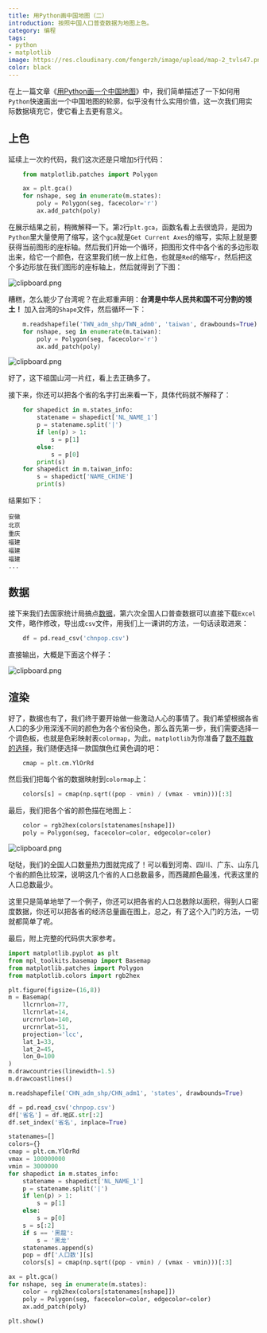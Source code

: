 ```yaml
---
title: 用Python画中国地图（二）
introduction: 按照中国人口普查数据为地图上色。
category: 编程
tags:
- python
- matplotlib
image: https://res.cloudinary.com/fengerzh/image/upload/map-2_tvls47.png
color: black
---
```


在上一篇文章《[用Python画一个中国地图][1]》中，我们简单描述了一下如何用`Python`快速画出一个中国地图的轮廓，似乎没有什么实用价值，这一次我们用实际数据填充它，使它看上去更有意义。

## 上色

延续上一次的代码，我们这次还是只增加`5`行代码：
```python
    from matplotlib.patches import Polygon

    ax = plt.gca()
    for nshape, seg in enumerate(m.states):
        poly = Polygon(seg, facecolor='r')
        ax.add_patch(poly)
```
在展示结果之前，稍微解释一下。第`2`行`plt.gca`，函数名看上去很诡异，是因为`Python`里大量使用了缩写，这个`gca`就是`Get Current Axes`的缩写，实际上就是要获得当前图形的座标轴。然后我们开始一个循环，把图形文件中各个省的多边形取出来，给它一个颜色，在这里我们统一放上红色，也就是`Red`的缩写`r`，然后把这个多边形放在我们图形的座标轴上，然后就得到了下图：

![clipboard.png](https://segmentfault.com/img/bVTSXY)

糟糕，怎么能少了台湾呢？在此郑重声明：**台湾是中华人民共和国不可分割的领土！**
加入台湾的`Shape`文件，然后循环一下：
```python
    m.readshapefile('TWN_adm_shp/TWN_adm0', 'taiwan', drawbounds=True)
    for nshape, seg in enumerate(m.taiwan):
        poly = Polygon(seg, facecolor='r')
        ax.add_patch(poly)
```

![clipboard.png](https://segmentfault.com/img/bVTS34)

好了，这下祖国山河一片红，看上去正确多了。

接下来，你还可以把各个省的名字打出来看一下，具体代码就不解释了：
```python
    for shapedict in m.states_info:
        statename = shapedict['NL_NAME_1']
        p = statename.split('|')
        if len(p) > 1:
            s = p[1]
        else:
            s = p[0]
        print(s)
    for shapedict in m.taiwan_info:
        s = shapedict['NAME_CHINE']
        print(s)
```
结果如下：

    安徽
    北京
    重庆
    福建
    福建
    福建
    ...

## 数据

接下来我们去国家统计局搞点[数据][2]，第六次全国人口普查数据可以直接下载`Excel`文件，略作修改，导出成`csv`文件，用我们上一课讲的方法，一句话读取进来：
```python
    df = pd.read_csv('chnpop.csv')
```
直接输出，大概是下面这个样子：

![clipboard.png](https://segmentfault.com/img/bVTTkz)

## 渲染

好了，数据也有了，我们终于要开始做一些激动人心的事情了。我们希望根据各省人口的多少用深浅不同的颜色为各个省份染色，那么首先第一步，我们需要选择一个调色板，也就是色彩映射表`colormap`，为此，`matplotlib`为你准备了[数不胜数的选择][3]，我们随便选择一款国旗色红黄色调的吧：
```python
    cmap = plt.cm.YlOrRd
```
然后我们把每个省的数据映射到`colormap`上：
```python
    colors[s] = cmap(np.sqrt((pop - vmin) / (vmax - vmin)))[:3]
```
最后，我们把各个省的颜色描在地图上：
```python
    color = rgb2hex(colors[statenames[nshape]])
    poly = Polygon(seg, facecolor=color, edgecolor=color)
```

![clipboard.png](https://segmentfault.com/img/bVTTJJ)

哒哒，我们的全国人口数量热力图就完成了！可以看到河南、四川、广东、山东几个省的颜色比较深，说明这几个省的人口总数最多，而西藏颜色最浅，代表这里的人口总数最少。

这里只是简单地举了一个例子，你还可以把各省的人口总数除以面积，得到人口密度数据，你还可以把各省的经济总量画在图上，总之，有了这个入门的方法，一切就都简单了呢。

最后，附上完整的代码供大家参考。

```python
import matplotlib.pyplot as plt
from mpl_toolkits.basemap import Basemap
from matplotlib.patches import Polygon
from matplotlib.colors import rgb2hex

plt.figure(figsize=(16,8))
m = Basemap(
    llcrnrlon=77,
    llcrnrlat=14,
    urcrnrlon=140,
    urcrnrlat=51,
    projection='lcc',
    lat_1=33,
    lat_2=45,
    lon_0=100
)
m.drawcountries(linewidth=1.5)
m.drawcoastlines()

m.readshapefile('CHN_adm_shp/CHN_adm1', 'states', drawbounds=True)

df = pd.read_csv('chnpop.csv')
df['省名'] = df.地区.str[:2]
df.set_index('省名', inplace=True)

statenames=[]
colors={}
cmap = plt.cm.YlOrRd
vmax = 100000000
vmin = 3000000
for shapedict in m.states_info:
    statename = shapedict['NL_NAME_1']
    p = statename.split('|')
    if len(p) > 1:
        s = p[1]
    else:
        s = p[0]
    s = s[:2]
    if s == '黑龍':
        s = '黑龙'
    statenames.append(s)
    pop = df['人口数'][s]
    colors[s] = cmap(np.sqrt((pop - vmin) / (vmax - vmin)))[:3]

ax = plt.gca()
for nshape, seg in enumerate(m.states):
    color = rgb2hex(colors[statenames[nshape]])
    poly = Polygon(seg, facecolor=color, edgecolor=color)
    ax.add_patch(poly)

plt.show()
```

  [1]: https://segmentfault.com/a/1190000010871928
  [2]: http://www.stats.gov.cn/tjsj/pcsj/rkpc/6rp/indexce.htm
  [3]: https://matplotlib.org/examples/color/colormaps_reference.html
